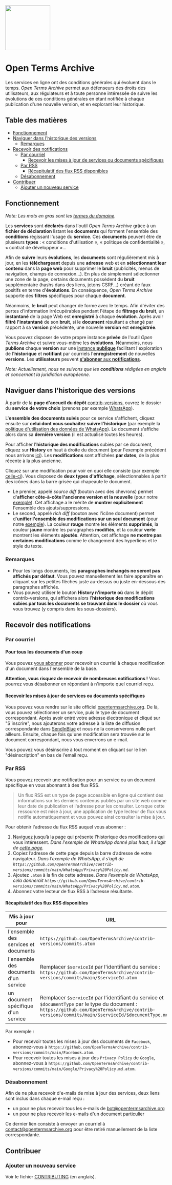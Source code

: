 <img src="https://disinfo.quaidorsay.fr/assets/img/logo.png" width="140">

# Open Terms Archive

Les services en ligne ont des conditions générales qui évoluent dans le temps. _Open Terms Archive_ permet aux défenseurs des droits des utilisateurs, aux régulateurs et à toute personne intéressée de suivre les évolutions de ces conditions générales en étant notifiée à chaque publication d'une nouvelle version, et en explorant leur historique.

## Table des matières

- [Fonctionnement](#fonctionnement)
- [Naviguer dans l'historique des versions](#naviguer-dans-lhistorique-des-versions)
  - [Remarques](#remarques)
- [Recevoir des notifications](#recevoir-des-notifications)
  - [Par courriel](#par-courriel)
    - [Recevoir les mises à jour de services ou documents spécifiques](#recevoir-les-mises-%C3%A0-jour-de-services-ou-documents-sp%C3%A9cifiques)
  - [Par RSS](#par-rss)
    - [Récapitulatif des flux RSS disponibles](#r%C3%A9capitulatif-des-flux-rss-disponibles)
  - [Désabonnement](#désabonnement)
- [Contribuer](#contribuer)
  - [Ajouter un nouveau service](#ajouter-un-nouveau-service)

## Fonctionnement

_Note: Les mots en gras sont les [termes du domaine](https://fr.wikipedia.org/wiki/Conception_pilot%C3%A9e_par_le_domaine)._

Les **services** sont **déclarés** dans l'outil _Open Terms Archive_ grâce à un **fichier de déclaration** listant les **documents** qui forment l'ensemble des **conditions** régissant l'usage du **service**. Ces **documents** peuvent être de plusieurs **types** : « conditions d'utilisation », « politique de confidentialité », « contrat de développeur »…

Afin de **suivre** leurs **évolutions**, les **documents** sont régulièrement mis à jour, en les **téléchargeant** depuis une **adresse** web et en **sélectionnant leur contenu** dans la **page web** pour supprimer le **bruit** (publicités, menus de navigation, champs de connexion…). En plus de simplement sélectionner une zone de la page, certains documents possèdent du **bruit** supplémentaire (hashs dans des liens, jetons CSRF...) créant de faux positifs en terme d'**évolutions**. En conséquence, _Open Terms Archive_ supporte des **filtres** spécifiques pour chaque **document**.

Néanmoins, le **bruit** peut changer de forme avec le temps. Afin d'éviter des pertes d'information irrécupérables pendant l'étape de **filtrage du bruit**, un **instantané** de la page Web est **enregistré** à chaque **évolution**. Après avoir **filtré l'instantané** de son **bruit**, si le **document** résultant a changé par rapport à sa **version** précédente, une nouvelle **version** est **enregistrée**.

Vous pouvez disposer de votre propre instance **privée** de l'outil _Open Terms Archive_ et suivre vous-même les **évolutions**. Néanmoins, nous **publions** chaque **version** sur une [instance **publique**](https://github.com/OpenTermsArchive/contrib-versions) facilitant l'exploration de l'**historique** et **notifiant** par courriels l'**enregistrement** de nouvelles **versions**. Les **utilisateurs** peuvent [**s'abonner** aux **notifications**](#recevoir-des-notifications).

_Note: Actuellement, nous ne suivons que les **conditions** rédigées en anglais et concernant la juridiction européenne._

## Naviguer dans l'historique des versions

À partir de la **page d'accueil du dépôt** [contrib-versions](https://github.com/OpenTermsArchive/contrib-versions), ouvrez le dossier du **service de votre choix** (prenons par exemple [WhatsApp](https://github.com/OpenTermsArchive/contrib-versions/tree/main/WhatsApp)).

L'**ensemble des documents suivis** pour ce service s'affichent, cliquez ensuite sur **celui dont vous souhaitez suivre l'historique** (par exemple la [politique d'utilisation des données de WhatsApp](https://github.com/OpenTermsArchive/contrib-versions/blob/main/WhatsApp/Privacy%20Policy.md)). Le document s'affiche alors dans sa **dernière version** (il est actualisé toutes les heures).

Pour afficher l'**historique des modifications** subies par ce document, cliquez sur **History** en haut à droite du document (pour l'exemple précédent nous arrivons [ici](https://github.com/OpenTermsArchive/contrib-versions/commits/main/WhatsApp/Privacy%20Policy.md)). Les **modifications** sont affichées **par dates**, de la plus récente à la plus ancienne.

Cliquez sur une modification pour voir en quoi elle consiste (par exemple [celle-ci](https://github.com/OpenTermsArchive/contrib-versions/commit/58a1d2ae4187a3260ac58f3f3c7dcd3aeacaebcd)). Vous disposez de **deux types d'affichage**, sélectionnables à partir des icônes dans la barre grisée qui chapeaute le document.

- Le premier, appelé _source diff_ (bouton avec des chevrons) permet d'**afficher côte-à-côte l'ancienne version et la nouvelle** (pour notre [exemple](https://github.com/OpenTermsArchive/contrib-versions/commit/58a1d2ae4187a3260ac58f3f3c7dcd3aeacaebcd#diff-e8bdae8692561f60aeac9d27a55e84fc)). Cet affichage a le mérite de **montrer explicitement** l'ensemble des ajouts/suppressions.
- Le second, appelé _rich diff_ (bouton avec l'icône document) permet d'**unifier l'ensemble des modifications sur un seul document** (pour notre [exemple](https://github.com/OpenTermsArchive/contrib-versions/commit/58a1d2ae4187a3260ac58f3f3c7dcd3aeacaebcd?short_path=e8bdae8#diff-e8bdae8692561f60aeac9d27a55e84fc)). La couleur **rouge** montre les éléments **supprimés**, la couleur **jaune** montre les paragraphes **modifiés**, et la couleur **verte** montrent les éléments **ajoutés**. Attention, cet affichage **ne montre pas certaines modifications** comme le changement des hyperliens et le style du texte.

### Remarques

- Pour les longs documents, les **paragraphes inchangés ne seront pas affichés par défaut**. Vous pouvez manuellement les faire apparaître en cliquant sur les petites flèches juste au-dessus ou juste en-dessous des paragraphes affichés.
- Vous pouvez utiliser le bouton **History n'importe où** dans le dépôt contrib-versions, qui affichera alors l'**historique des modifications subies par tous les documents se trouvant dans le dossier** où vous vous trouvez (y compris dans les sous-dossiers).

## Recevoir des notifications

### Par courriel

#### Pour tous les documents d'un coup

Vous pouvez [vous abonner](https://59692a77.sibforms.com/serve/MUIEAKuTv3y67e27PkjAiw7UkHCn0qVrcD188cQb-ofHVBGpvdUWQ6EraZ5AIb6vJqz3L8LDvYhEzPb2SE6eGWP35zXrpwEFVJCpGuER9DKPBUrifKScpF_ENMqwE_OiOZ3FdCV2ra-TXQNxB2sTEL13Zj8HU7U0vbbeF7TnbFiW8gGbcOa5liqmMvw_rghnEB2htMQRCk6A3eyj) pour recevoir un courriel à chaque modification d'un document dans l'ensemble de la base.

**Attention, vous risquez de recevoir de nombreuses notifications !** Vous pourrez vous désabonner en répondant à n'importe quel courriel reçu.

#### Recevoir les mises à jour de services ou documents spécifiques

Vous pouvez vous rendre sur le site officiel [opentermsarchive.org](<https://opentermsarchive.org>). De là, vous pouvez sélectionner un service, puis le type de document correspondant.
Après avoir entré votre adresse électronique et cliqué sur "S'inscrire", nous ajouterons votre adresse à la liste de diffusion correspondante dans [SendInBlue](https://www.sendinblue.com/) et nous ne la conserverons nulle part ailleurs.
Ensuite, chaque fois qu'une modification sera trouvée sur le document correspondant, nous vous enverrons un e-mail.

Vous pouvez vous désinscrire à tout moment en cliquant sur le lien "désinscription" en bas de l'email reçu.

### Par RSS

Vous pouvez recevoir une notification pour un service ou un document spécifique en vous abonnant à des flux RSS.

> Un flux RSS est un type de page accessible en ligne qui contient des informations sur les derniers contenus publiés par un site web comme leur date de publication et l'adresse pour les consulter. Lorsque cette ressource est mise à jour, une application de type lecteur de flux vous notifie automatiquement et vous pouvez ainsi consulter la mise à jour.

Pour obtenir l'adresse du flux RSS auquel vous abonner :

1. [Naviguez](#naviguer-dans-lhistorique-des-versions) jusqu’à la page qui présente l’historique des modifications qui vous intéressent. _Dans l'exemple de WhatsApp donné plus haut, il s’agit de [cette page](https://github.com/OpenTermsArchive/contrib-versions/commits/main/WhatsApp/Privacy%20Policy.md)._
2. Copiez l’adresse de cette page depuis la barre d’adresse de votre navigateur. _Dans l’exemple de WhatsApp, il s’agit de `https://github.com/OpenTermsArchive/contrib-versions/commits/main/WhatsApp/Privacy%20Policy.md`._
3. Ajoutez `.atom` à la fin de cette adresse. _Dans l’exemple de WhatsApp, cela donnerait `https://github.com/OpenTermsArchive/contrib-versions/commits/main/WhatsApp/Privacy%20Policy.md.atom`._
4. Abonnez votre lecteur de flux RSS à l’adresse résultante.

#### Récapitulatif des flux RSS disponibles

| Mis à jour pour                       | URL                                                                                                                                                                                                        |
| ------------------------------------- | ---------------------------------------------------------------------------------------------------------------------------------------------------------------------------------------------------------- |
| l'ensemble des services et documents  | `https://github.com/OpenTermsArchive/contrib-versions/commits.atom`                                                                                                                                        |
| l'ensemble des documents d'un service | Remplacer `$serviceId` par l'identifiant du service :<br>`https://github.com/OpenTermsArchive/contrib-versions/commits/main/$serviceId.atom`                                                             |
| un document spécifique d'un service   | Remplacer `$serviceId` par l'identifiant du service et `$documentType` par le type du document :<br>`https://github.com/OpenTermsArchive/contrib-versions/commits/main/$serviceId/$documentType.md.atom` |

Par exemple :

- Pour recevoir toutes les mises à jour des documents de `Facebook`, abonnez-vous à `https://github.com/OpenTermsArchive/contrib-versions/commits/main/Facebook.atom`.
- Pour recevoir toutes les mises à jour des `Privacy Policy` de `Google`, abonnez-vous à `https://github.com/OpenTermsArchive/contrib-versions/commits/main/Google/Privacy%20Policy.md.atom`.

### Désabonnement

Afin de ne plus recevoir d'e-mails de mise à jour des services, deux liens sont inclus dans chaque e-mail reçu :

- un pour ne plus recevoir tous les e-mails de bot@opentermsarchive.org
- un pour ne plus recevoir les e-mails d'un document particulier

Ce dernier lien consiste à envoyer un courriel à contact@opentermsarchive.org pour être retiré manuellement de la liste correspondante.

## Contribuer

### Ajouter un nouveau service

Voir le fichier [CONTRIBUTING](CONTRIBUTING.md) (en anglais).
